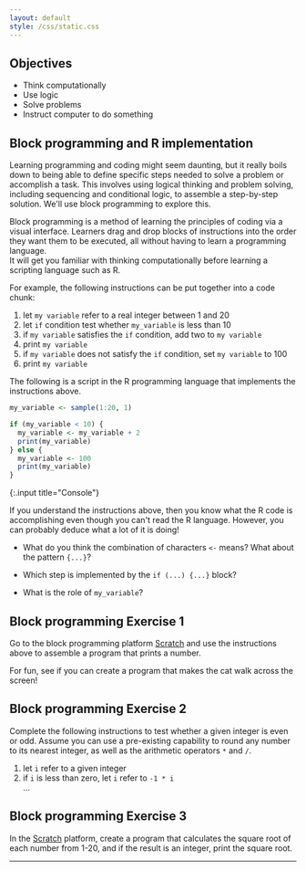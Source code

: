 ```yaml
---
layout: default
style: /css/static.css
---
```


## Objectives

- Think computationally
- Use logic
- Solve problems
- Instruct computer to do something

## Block programming and R implementation

<!-- Q comment:
Here I wouldn't start with explaining what block programming is. That seems more like just a teaching tool to help people
learn what programming is, how to pass instructions to a computer and make it do what you want. I would start with the 
learning objective of the lesson: what is programming and why it's important. Then you can say we are going to use block
programming to help learn about that.
-->

Learning programming and coding might seem daunting, but it really boils down
to being able to define specific steps needed to solve a problem or accomplish a
task.  This involves using logical thinking and problem solving, including 
sequencing and conditional logic, to assemble a step-by-step solution.  We'll 
use block programming to explore this.

Block programming is a method of learning the principles of coding via a visual 
interface.  Learners drag and drop blocks of instructions into the order they
want them to be executed, all without having to learn a programming language.  
It will get you familiar with thinking computationally before learning a 
scripting language such as R.  

For example, the following instructions can be put together into a code chunk:

1. let `my variable` refer to a real integer between 1 and 20
2. let `if` condition test whether `my_variable` is less than 10
3. if `my variable` satisfies the `if` condition, add two to `my variable`
4. print `my variable`
5. if `my variable` does not satisfy the `if` condition, set `my variable` to 100 
6. print `my variable`

The following is a script in the R programming language
that implements the instructions above.

```r
my_variable <- sample(1:20, 1)

if (my_variable < 10) {
  my_variable <- my_variable + 2
  print(my_variable)
} else {
  my_variable <- 100
  print(my_variable)
}


```
{:.input title="Console"}

If you understand the instructions above, then you know what the R code is
accomplishing even though you can't read the R language. However, you can
probably deduce what a lot of it is doing!

- What do you think the combination of characters `<-` means? What about the pattern `{...}`?

- Which step is implemented by the `if (...) {...}` block?

- What is the role of `my_variable`?

## Block programming Exercise 1

Go to the block programming platform [Scratch](https://scratch.mit.edu/projects/editor/?tutorial=getStarted) 
and use the instructions above to assemble a program that prints a number.  

For fun, see if you can create a program that makes the cat walk across the screen! <!-- Q comment: Can we be specific about what we want them to do? -->

## Block programming Exercise 2

Complete the following instructions to test whether a given
integer is even or odd. Assume you can use a pre-existing capability to round
any number to its nearest integer, as well as the arithmetic operators `*` and
`/`.  

1. let `i` refer to a given integer
2. if `i` is less than zero, let `i` refer to `-1 * i`  
...

<!--
```r
test_value <- 98
is_even <- function(x) {
    output <- FALSE
    if (x != round(x)) {
        warning('Please input an integer.')
    } else {
        y <- round(x / 2)
        if (x == y * 2) {
            output <- TRUE
        }
    }
    return(output)
}
if (!evenness(test_value)) {
    warning('Test failed.')
}
```
{:.input title="Console"}
-->




<!-- Q comment: It would be nice to include another example for an exercise here, to demonstrate another programming basic. 

Can we do a basic for loop example?

Instead of something complicated like a sorting algorithm, can we have them do something easy like calculating the square roots
of numbers 1-20 and if the result is an integer, print it? That would demonstrate both for loop and include another example of
an if statement.

-->

## Block programming Exercise 3

In the [Scratch](https://scratch.mit.edu/projects/editor/?tutorial=getStarted) platform, create a program that
calculates the square root of each number from 1-20, and if the result is an integer, print the square root.  



---